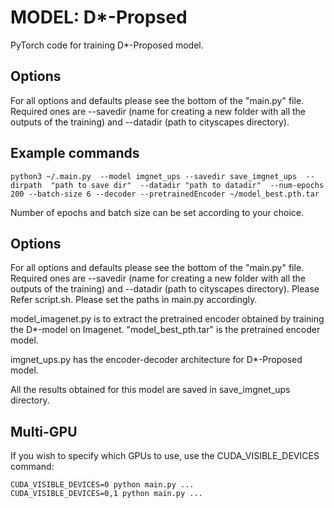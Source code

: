 # MODEL: D*-Propsed

PyTorch code for training D*-Proposed model.

## Options
For all options and defaults please see the bottom of the "main.py" file. Required ones are --savedir (name for creating a new folder with all the outputs of the training) and --datadir (path to cityscapes directory).

## Example commands

```
python3 ~/.main.py  --model imgnet_ups --savedir save_imgnet_ups  --dirpath  "path to save dir"  --datadir "path to datadir"  --num-epochs 200 --batch-size 6 --decoder --pretrainedEncoder ~/model_best.pth.tar
```
Number of epochs and batch size can be set according to your choice.

## Options
For all options and defaults please see the bottom of the "main.py" file. Required ones are --savedir (name for creating a new folder with all the outputs of the training) and --datadir (path to cityscapes directory).
Please Refer script.sh. Please set the paths in main.py accordingly.

model_imagenet.py is to extract the pretrained encoder obtained by training the D*-model on Imagenet. "model_best_pth.tar" is the pretrained encoder model.

imgnet_ups.py has the encoder-decoder architecture for D*-Proposed model.

All the results obtained for this model are saved in save_imgnet_ups directory.

## Multi-GPU
If you wish to specify which GPUs to use, use the CUDA_VISIBLE_DEVICES command:
```
CUDA_VISIBLE_DEVICES=0 python main.py ...
CUDA_VISIBLE_DEVICES=0,1 python main.py ...
```
